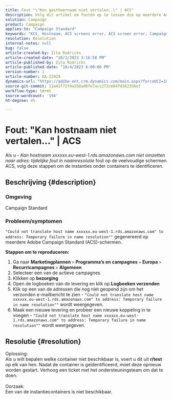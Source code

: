 ```yaml
---
title: Fout "\"Kon gastheernaam niet vertalen..\" | ACS"
description: Volg dit artikel om fouten op te lossen die op meerdere Adobe Campaign Standard-schermen worden gegenereerd
solution: Campaign
product: Campaign
applies-to: "Campaign Standard"
keywords: "KCS, Hostnaam, ACS screens error, ACS screen error, Campaign Standard"
resolution: Resolution
internal-notes: null
bug: false
article-created-by: Zita Rodricks
article-created-date: "10/3/2023 3:16:58 PM"
article-published-by: Zita Rodricks
article-published-date: "10/4/2023 6:00:06 PM"
version-number: 1
article-number: KA-22929
dynamics-url: "https://adobe-ent.crm.dynamics.com/main.aspx?forceUCI=1&pagetype=entityrecord&etn=knowledgearticle&id=f94f75df-ff61-ee11-be6e-6045bd006268"
source-git-commit: 12a41f72f9a258ad0fe7acc272ce84fd362356ef
workflow-type: tm+mt
source-wordcount: '194'
ht-degree: 4%

---
```


# Fout: &quot;Kan hostnaam niet vertalen...&quot; | ACS


Als u - *Kan hostnaam xxxxxx.eu-west-1.rds.amazonaws.com niet omzetten naar adres: tijdelijke fout in naamresolutie* fout op de veelvoudige schermen ACS, volg deze stappen om de instanties onder containers te identificeren.

## Beschrijving {#description}


### <b>Omgeving</b>

Campaign Standard



### <b>Probleem/symptomen</b>

`"Could not translate host name xxxxxx.eu-west-1.rds.amazonaws.com" to address: Temporary failure in name resolution""` gegenereerd op meerdere Adobe Campaign Standard (ACS)-schermen.

<b>Stappen om te reproduceren:</b>

1. Ga naar <b>Marketingplannen</b> `>`  <b>Programma’s en campagnes</b> `>`  <b>Europa</b> `>`  <b>Recurricampagnes</b> `>`  <b>Algemeen</b>
2. Selecteer een van de actieve campagnes
3. Klikken op <b>bezorging</b>
4. Open de logboeken van de levering en klik op <b>Logboeken verzenden</b>
5. Klik op een van de adressen die nog niet geopend zijn om het verzonden e-mailbericht te zien - `"Could not translate host name xxxxxx.eu-west-1.rds.amazonaws.com" to address: Temporary failure in name resolution""` wordt weergegeven.
6. Maak een nieuwe levering en probeer een nieuwe koppeling in te voegen - `"Could not translate host name xxxxxx.eu-west-1.rds.amazonaws.com" to address: Temporary failure in name resolution""` wordt weergegeven.



## Resolutie {#resolution}

Oplossing:<br>
Als u wilt bepalen welke container niet beschikbaar is, voert u dit uit <b>r/test</b> op elk van hen.
Nadat de container is geïdentificeerd, moet deze opnieuw worden gestart. Verhoog een ticket met het ondersteuningsteam om dat te doen.
<br><br>Oorzaak:<br>
Een van de instantiecontainers is niet beschikbaar.
